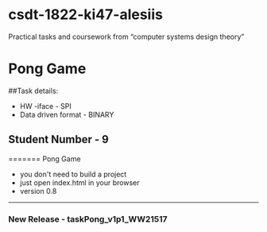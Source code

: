 # csdt-1822-ki47-alesiis
Practical tasks and coursework from “computer systems design theory”

# Pong Game
##Task details:
- HW -iface  -  SPI
- Data driven format - BINARY
## Student Number - 9 
=======
Pong Game


- you don't need to build a project
- just open index.html in your browser
- version 0.8

___
### New Release - taskPong_v1p1_WW21517